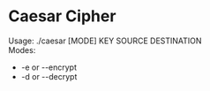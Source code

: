 # Caesar Cipher  
Usage: ./caesar [MODE] KEY SOURCE DESTINATION  
Modes:  
- -e or --encrypt  
- -d or --decrypt  